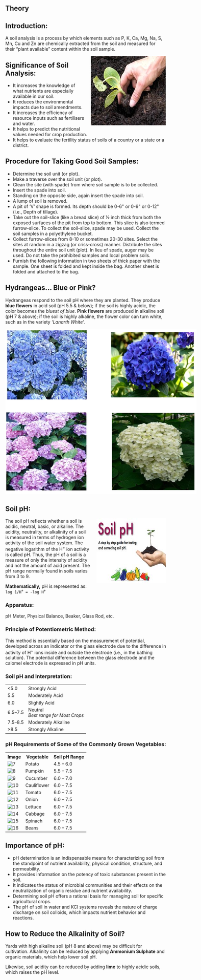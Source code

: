 ## Theory

<h2>Introduction:</h2>
<p>
A soil analysis is a process by which elements such as P, K, Ca, Mg, Na, S, Mn, Cu and Zn are chemically extracted from the soil and measured for their “plant available” content within the soil sample.
</p>

<div style="float: right; margin-left: 20px;"> <img src="./images/figure1.jpg" alt="Figure 1" style="max-width: 300px; height: auto;"> <p style="text-align: center; font-size: smaller; font-style: italic;"></p></div>


<h2>Significance of Soil Analysis:</h2>
<ul>
  <li>It increases the knowledge of what nutrients are especially available in our soil.</li>
  <li>It reduces the environmental impacts due to soil amendments.</li>
  <li>It increases the efficiency of resource inputs such as fertilisers and water.</li>
  <li>It helps to predict the nutritional values needed for crop production.</li>
  <li>It helps to evaluate the fertility status of soils of a country or a state or a district.</li>
</ul>

<h2>Procedure for Taking Good Soil Samples:</h2>
<ul>
  <li>Determine the soil unit (or plot).</li>
  <li>Make a traverse over the soil unit (or plot).</li>
  <li>Clean the site (with spade) from where soil sample is to be collected.</li>
  <li>Insert the spade into soil.</li>
  <li>Standing on the opposite side, again insert the spade into soil.</li>
  <li>A lump of soil is removed.</li>
  <li>A pit of ‘V’ shape is formed. Its depth should be 0-6" or 0-9" or 0-12" (i.e., Depth of tillage).</li>
  <li>Take out the soil-slice (like a bread slice) of ½ inch thick from both the exposed surfaces of the pit from top to bottom. This slice is also termed furrow-slice. To collect the soil-slice, spade may be used. Collect the soil samples in a polyethylene bucket.</li>
  <li>Collect furrow-slices from 8-10 or sometimes 20-30 sites. Select the sites at random in a zigzag (or criss-cross) manner. Distribute the sites throughout the entire soil unit (plot). In lieu of spade, auger may be used. Do not take the prohibited samples and local problem soils.</li>
  <li>Furnish the following information in two sheets of thick paper with the sample. One sheet is folded and kept inside the bag. Another sheet is folded and attached to the bag.</li>
</ul>

<h2>Hydrangeas... Blue or Pink?</h2>

<p>
Hydrangeas respond to the soil pH where they are planted.
They produce <strong>blue flowers</strong> in acid soil (pH 5.5 & below); if the soil is highly acidic, the color becomes the <em>bluest of blue</em>.
<strong>Pink flowers</strong> are produced in alkaline soil (pH 7 & above); if the soil is highly alkaline, the flower color can turn white, such as in the variety <em>‘Lanarth White’</em>.
</p>



<div style="display: block; margin-left: auto; margin-right: auto; text-align: center; width: fit-content;"><img src="./images/figure2.JPG" alt="Figure 2" style="max-width: 600px; height: auto;"><p style="text-align: center; font-size: smaller; font-style: italic;"> </p></div>


<h2>Soil pH:</h2>

<div style="float: right; margin-left: 20px;"> <img src="./images/figure3.jpg" alt="Figure 3" style="max-width: 300px; height: auto;"> <p style="text-align: center; font-size: smaller; font-style: italic;"></p></div>

<p>
The soil pH reflects whether a soil is acidic, neutral, basic, or alkaline. The acidity, neutrality, or alkalinity of a soil is measured in terms of hydrogen ion activity of the soil water system.
The negative logarithm of the H<sup>+</sup> ion activity is called pH. Thus, the pH of a soil is a measure of only the intensity of acidity and not the amount of acid present.
The pH range normally found in soils varies from 3 to 9.
</p>

<p>
<strong>Mathematically,</strong> pH is represented as:<br>
<code>log 1/H<sup>+</sup> = -log H<sup>+</sup></code>
</p>

<h3>Apparatus:</h3>
<p>
pH Meter, Physical Balance, Beaker, Glass Rod, etc.
</p>

<h3>Principle of Potentiometric Method:</h3>
<p>
This method is essentially based on the measurement of potential, developed across an indicator or the glass electrode due to the difference in activity of H<sup>+</sup> ions inside and outside the electrode (i.e., in the bathing solution).
The potential difference between the glass electrode and the calomel electrode is expressed in pH units.
</p>


### Soil pH and Interpretation:

<table>
  <tr>
    <td>&lt;5.0</td>
    <td>Strongly Acid</td>
  </tr>
  <tr>
    <td>5.5</td>
    <td>Moderately Acid</td>
  </tr>
  <tr>
    <td>6.0</td>
    <td>Slightly Acid</td>
  </tr>
  <tr>
    <td>6.5–7.5</td>
    <td>Neutral<br><em>Best range for Most Crops</em></td>
  </tr>
  <tr>
    <td>7.5–8.5</td>
    <td>Moderately Alkaline</td>
  </tr>
  <tr>
    <td>&gt;8.5</td>
    <td>Strongly Alkaline</td>
  </tr>
 
</table>


### pH Requirements of Some of the Commonly Grown Vegetables:

<table>
  <tr>
    <th>Image</th>
    <th>Vegetable</th>
    <th>Soil pH Range</th>
  </tr>
  <tr>
    <td><img src="https://github.com/user-attachments/assets/7dbfb7f3-97c1-4f67-aeda-00535dd8d162" alt="7"> </td>
    <td>Potato</td>
    <td>4.5 – 6.0</td>
  </tr>
  <tr>
    <td><img src="https://github.com/user-attachments/assets/971ed787-86aa-46cb-8ffa-8c2eb641d0ef" alt="8"></td>
    <td>Pumpkin</td>
    <td>5.5 – 7.5</td>
  </tr>
  <tr>
    <td><img src="https://github.com/user-attachments/assets/14031c2b-6645-4e11-b7fe-483815e586e1" alt="9"></td>
    <td>Cucumber</td>
    <td>6.0 – 7.0</td>
  </tr>
  <tr>
    <td><img src="https://github.com/user-attachments/assets/f3b1a71a-bae6-4373-8559-20d86b71e33d" alt="10"></td>
    <td>Cauliflower</td>
    <td>6.0 – 7.5</td>
  </tr>
  <tr>
    <td><img src="https://github.com/user-attachments/assets/1539e37f-e48c-4660-bb46-0d27c093ce69" alt="11"></td>
    <td>Tomato</td>
    <td>6.0 – 7.5</td>
  </tr>
  <tr>
    <td><img src="https://github.com/user-attachments/assets/cce7d04e-f417-4369-ad1b-fa1bd3ea8821" alt="12"></td>
    <td>Onion</td>
    <td>6.0 – 7.5</td>
  </tr>
  <tr>
    <td><img src="https://github.com/user-attachments/assets/3cf4093d-684b-4d1e-85a2-2ee0d8937d4a" alt="13"></td>
    <td>Lettuce</td>
    <td>6.0 – 7.5</td>
  </tr>
  <tr>
    <td><img src="https://github.com/user-attachments/assets/6175afbc-6b87-4c02-a107-b82c2892bb0d" alt="14"></td>    
    <td>Cabbage</td>
    <td>6.0 – 7.5</td>
  </tr>
  <tr>
    <td><img src="https://github.com/user-attachments/assets/6fe1df32-164b-46a7-a18d-64ceba6af515" alt="15"></td>
    <td>Spinach</td>
    <td>6.0 – 7.5</td>
  </tr>
  <tr>
    <td><img src="https://github.com/user-attachments/assets/6511b523-9749-4416-8f2c-bf1059ead8c7" alt="16"></td>
    <td>Beans</td>
    <td>6.0 – 7.5</td>
  </tr>
</table>

<h2>Importance of pH:</h2>

<ul>
  <li>pH determination is an indispensable means for characterizing soil from the standpoint of nutrient availability, physical condition, structure, and permeability.</li>
  <li>It provides information on the potency of toxic substances present in the soil.</li>
  <li>It indicates the status of microbial communities and their effects on the neutralization of organic residue and nutrient availability.</li>
  <li>Determining soil pH offers a rational basis for managing soil for specific agricultural crops.</li>
  <li>The pH of soil in water and KCl systems reveals the nature of charge discharge on soil colloids, which impacts nutrient behavior and reactions.</li>
</ul>

<h2>How to Reduce the Alkalinity of Soil?</h2>

<p>
Yards with high alkaline soil (pH 8 and above) may be difficult for cultivation. Alkalinity can be reduced by applying <strong>Ammonium Sulphate</strong> and organic materials, which help lower soil pH.
</p>
<p>
Likewise, soil acidity can be reduced by adding <strong>lime</strong> to highly acidic soils, which raises the pH level.
</p>



